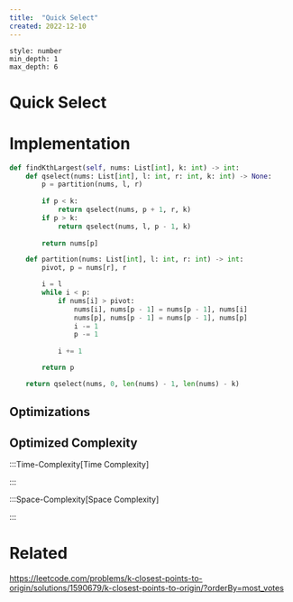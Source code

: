 ```yaml
---
title:  "Quick Select"
created: 2022-12-10
---
```


```toc 
style: number 
min_depth: 1 
max_depth: 6
```
# Quick Select

# Implementation

```python
def findKthLargest(self, nums: List[int], k: int) -> int:
    def qselect(nums: List[int], l: int, r: int, k: int) -> None:
        p = partition(nums, l, r)
        
        if p < k: 
            return qselect(nums, p + 1, r, k)
        if p > k: 
            return qselect(nums, l, p - 1, k)
        
        return nums[p]

    def partition(nums: List[int], l: int, r: int) -> int:
        pivot, p = nums[r], r

        i = l
        while i < p:
            if nums[i] > pivot: 
                nums[i], nums[p - 1] = nums[p - 1], nums[i]
                nums[p], nums[p - 1] = nums[p - 1], nums[p]
                i -= 1
                p -= 1
                
            i += 1

        return p

    return qselect(nums, 0, len(nums) - 1, len(nums) - k)
```

## Optimizations

## Optimized Complexity

:::Time-Complexity[Time Complexity] 


:::

:::Space-Complexity[Space Complexity] 


:::



# Related
https://leetcode.com/problems/k-closest-points-to-origin/solutions/1590679/k-closest-points-to-origin/?orderBy=most_votes

